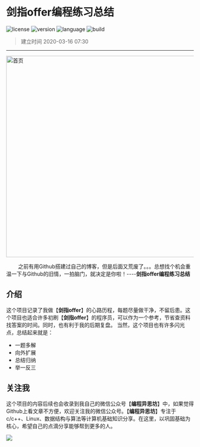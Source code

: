 # 剑指offer编程练习总结
![license](https://img.shields.io/badge/license-MIT-blue)
![version](https://img.shields.io/badge/version-v1.0.0-blue)
![language](https://img.shields.io/badge/language-c%2B%2B-green)
![build](https://img.shields.io/badge/build-passing-green)
> 建立时间 2020-03-16 07:30 

---


<img src="https://mmbiz.qpic.cn/mmbiz_jpg/xgnSK85ibxltDpibdJ5Ss3ZggyCicwm1d3rBUHc3qJXUPp3YnGGtTEFOUZcfctDqKP0zZKDjC2UMWnhTHJ2SvDA9g/0?wx_fmt=jpeg" width="540" alt="首页"/>

　　
之前有用Github搭建过自己的博客，但是后面又荒废了。。。总想找个机会重温一下与Github的旧情，一拍脑门，就决定是你啦！----**剑指offer编程练习总结**

## 介绍
这个项目记录了我做【**剑指offer**】的心路历程，每题尽量做干净，不留后患。这个项目也适合许多初刷【**剑指offer**】的程序员，可以作为一个参考，节省查资料找答案的时间。同时，也有利于我的后期复盘。
当然，这个项目也有许多闪光点，总结起来就是：
- 一题多解
- 向外扩展
- 总结归纳
- 举一反三

## 关注我
这个项目的内容后续也会收录到我自己的微信公众号【**编程异思坊**】中，如果觉得Github上看文章不方便，欢迎关注我的微信公众号。【**编程异思坊**】专注于c/c++、Linux、数据结构与算法等计算机基础知识分享。在这里，以巩固基础为核心，希望自己的点滴分享能够帮到更多的人。

![](https://mmbiz.qpic.cn/mmbiz_png/xgnSK85ibxltBUqiamzwMKBzAGvbhYU0tCMqTk4BCaDamQQ4EibbtXxOBGg1ROQibic3D2l5gCXibQFtgDkXE3AWh8lw/0?wx_fmt=png)
